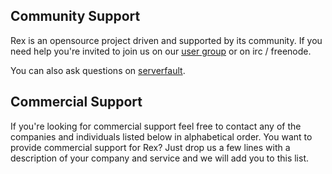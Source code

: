 ## Community Support

Rex is an opensource project driven and supported by its community. If you need help you're invited to join us on our [user group](https://groups.google.com/forum/#!forum/rex-users) or on irc / freenode.

You can also ask questions on [serverfault](http://serverfault.com/questions/tagged/rex).

## Commercial Support

If you're looking for commercial support feel free to contact any of the companies and individuals listed below in alphabetical order.
You want to provide commercial support for Rex? Just drop us a few lines with a description of your company and service and we will add you to this list.
